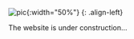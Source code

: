 ![pic](https://img2.imgtp.com/2024/01/28/aRtIJYPL.jpg){:width="50%"}
{: .align-left}

The website is under construction...
